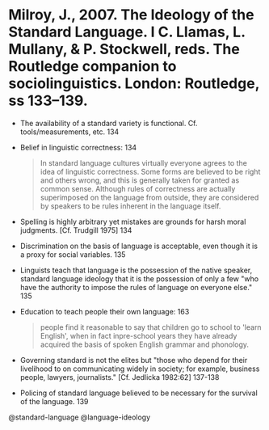# Milroy, J., 2007. The Ideology of the Standard Language.  I C. Llamas, L. Mullany, & P. Stockwell, reds. The Routledge companion to sociolinguistics. London: Routledge, ss 133–139.

- The availability of a standard variety is functional. Cf. tools/measurements, etc. 134

- Belief in linguistic correctness: 134

  > In standard language cultures virtually everyone agrees to the idea of linguistic correctness. Some forms are believed to be right and others wrong, and this is generally taken for granted as common sense. Although rules of correctness are actually superimposed on the language from outside, they are considered by speakers to be rules inherent in the language itself.

- Spelling is highly arbitrary yet mistakes are grounds for harsh moral judgments. [Cf. Trudgill 1975] 134

- Discrimination on the basis of language is acceptable, even though it is a proxy for social variables. 135


- Linguists teach that language is the possession of the native speaker, standard language ideology that it is the possession of only a few "who have the authority to impose the rules of language on everyone else." 135

- Education to teach people their own language: 163

  > people find it reasonable to say that children go to school to 'learn English', when in fact inpre-school years they have already acquired the basis of spoken English grammar and phonology.

- Governing standard is not the elites but "those who depend for their livelihood to on communicating widely in society; for example, business people, lawyers, journalists." [Cf. Jedlicka 1982:62] 137-138

- Policing of standard language believed to be necessary for the survival of the language. 139

@standard-language
@language-ideology
